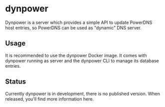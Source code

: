# dynpower

Dynpower is a server which provides a simple API to update PowerDNS host entries, so PowerDNS can be used as "dynamic" DNS server.

## Usage

It is recommended to use the dynpower Docker image. It comes with dynpower running as server and the dynpower CLI to manage its database entries.

## Status

Currently dynpower is in development, there is no published version. When released, you'll find more information here.
